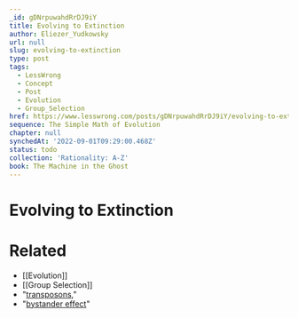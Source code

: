 ```yaml
---
_id: gDNrpuwahdRrDJ9iY
title: Evolving to Extinction
author: Eliezer_Yudkowsky
url: null
slug: evolving-to-extinction
type: post
tags:
  - LessWrong
  - Concept
  - Post
  - Evolution
  - Group_Selection
href: https://www.lesswrong.com/posts/gDNrpuwahdRrDJ9iY/evolving-to-extinction
sequence: The Simple Math of Evolution
chapter: null
synchedAt: '2022-09-01T09:29:00.468Z'
status: todo
collection: 'Rationality: A-Z'
book: The Machine in the Ghost
---
```


# Evolving to Extinction


# Related

- [[Evolution]]
- [[Group Selection]]
- "[transposons,](http://en.wikipedia.org/wiki/Transposon)"
- "[bystander effect](http://en.wikipedia.org/wiki/Bystander_effect)"